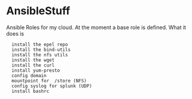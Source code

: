 # AnsibleStuff

Ansible Roles for my cloud.
At the moment a base role is defined.
What it does is 

      install the epel repo
      install the bind-utils
      install the nfs utils 
      install the wget
      install the curl
      install yum-presto
      config domain 
      mountpoint for  /store (NFS)
      config syslog for splunk (UDP)
      install bashrc
